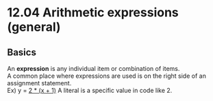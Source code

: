 # 12.04 Arithmetic expressions (general)

## Basics
An **expression** is any individual item or combination of items.   
A common place where expressions are used is on the right side of an assignment statement.   
Ex) y = <ins>2 * (x + 1)</ins>
A literal is a specific value in code like 2. 
